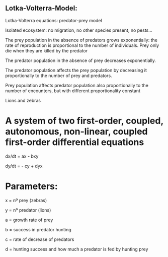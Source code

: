 ## Lotka-Volterra-Model:
Lotka-Volterra equations: predator-prey model

Isolated ecosystem: no migration, no other species present, no pests...

The prey population in the absence of predators grows exponentially: the rate of reproduction is proportional to the number of individuals. Prey only die when they are killed by the predator

The predator population in the absence of prey decreases exponentially.

The predator population affects the prey population by decreasing it proportionally to the number of prey and predators.

Prey population affects predator population also proportionally to the number of encounters, but with different proportionality constant

Lions and zebras

# A system of two first-order, coupled, autonomous, non-linear, coupled first-order differential equations

dx/dt = ax - bxy

dy/dt = - cy + dyx


# Parameters:

x = nº prey (zebras)

y = nº predator (lions)

a = growth rate of prey

b = success in predator hunting

c = rate of decrease of predators

d = hunting success and how much a predator is fed by hunting prey
